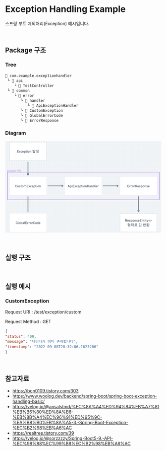 # Exception Handling Example
스프링 부트 예외처리(Exception) 예시입니다.

<br/>

## Package 구조

### Tree
```
📁 com.example.exceptionhandler
 └ 📁 api
    └ 📄 TestController
 └ 📁 common
    └ 📁 error
       └ 📁 handler 
          └ 📄 ApiExceptionHandler
       └ 📄 CustomException
       └ 📄 GlobalErrorCode
       └ 📄 ErrorResponse
```

### Diagram
![img.png](img.png)

<br/>

## 실행 구조


<br/>

## 실행 예시
### CustomException
Request URI : /test/exception/custom

Request Method : GET

```json
{
"status": 409,
"message": "데이터가 이미 존재합니다",
"timestamp": "2022-09-08T20:32:06.1623206"
}
```

<br/>

## 참고자료
- https://bcp0109.tistory.com/303
- https://www.woolog.dev/backend/spring-boot/spring-boot-exception-handling-basic/
- https://velog.io/@ansalstmd/%EC%8A%A4%ED%94%84%EB%A7%81%EB%B6%80%ED%8A%B8-%EB%8B%A4%EC%96%91%ED%95%9C-%EA%B8%B0%EB%8A%A5-3.-Spring-Boot-Exception-%EC%B2%98%EB%A6%AC
- https://realtree.tistory.com/39
- https://velog.io/@sorzzzzy/Spring-Boot5-9.-API-%EC%98%88%EC%99%B8%EC%B2%98%EB%A6%AC
